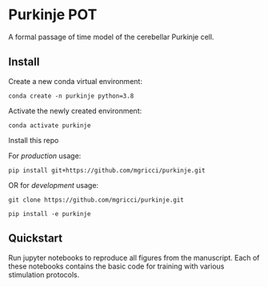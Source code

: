 # Purkinje POT
A formal passage of time model of the cerebellar Purkinje cell. 

## Install

Create a new conda virtual environment:
```
conda create -n purkinje python=3.8
```

Activate the newly created environment:
```
conda activate purkinje
```

Install this repo

For *production* usage:
```
pip install git+https://github.com/mgricci/purkinje.git
```
OR for *development* usage:
```
git clone https://github.com/mgricci/purkinje.git     

pip install -e purkinje
```

## Quickstart

Run jupyter notebooks to reproduce all figures from the manuscript. Each of these notebooks contains the basic code for training with various stimulation protocols. 
